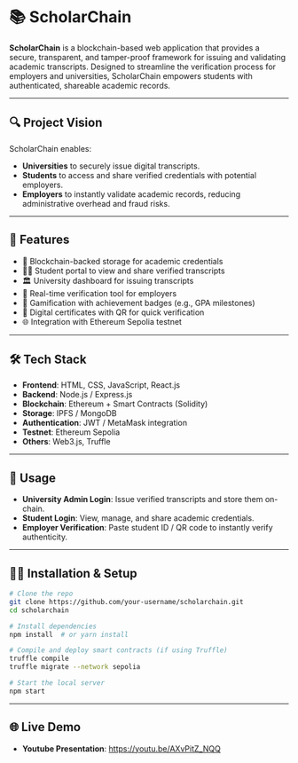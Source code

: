 # 📚 ScholarChain

**ScholarChain** is a blockchain-based web application that provides a secure, transparent, and tamper-proof framework for issuing and validating academic transcripts. Designed to streamline the verification process for employers and universities, ScholarChain empowers students with authenticated, shareable academic records.

---

## 🔍 Project Vision

ScholarChain enables:
- **Universities** to securely issue digital transcripts.
- **Students** to access and share verified credentials with potential employers.
- **Employers** to instantly validate academic records, reducing administrative overhead and fraud risks.

---

## 🚀 Features

- 🔐 Blockchain-backed storage for academic credentials  
- 👨‍🎓 Student portal to view and share verified transcripts  
- 🏛️ University dashboard for issuing transcripts  
- 🧾 Real-time verification tool for employers  
- 🏅 Gamification with achievement badges (e.g., GPA milestones)  
- 📜 Digital certificates with QR for quick verification  
- 🌐 Integration with Ethereum Sepolia testnet  

---

## 🛠️ Tech Stack

- **Frontend**: HTML, CSS, JavaScript, React.js 
- **Backend**: Node.js / Express.js
- **Blockchain**: Ethereum + Smart Contracts (Solidity)
- **Storage**: IPFS / MongoDB
- **Authentication**: JWT / MetaMask integration
- **Testnet**: Ethereum Sepolia
- **Others**: Web3.js, Truffle

---
## 🧪 Usage

- **University Admin Login**: Issue verified transcripts and store them on-chain.
- **Student Login**: View, manage, and share academic credentials.
- **Employer Verification**: Paste student ID / QR code to instantly verify authenticity.

---

## 🧑‍💻 Installation & Setup

```bash
# Clone the repo
git clone https://github.com/your-username/scholarchain.git
cd scholarchain

# Install dependencies
npm install  # or yarn install

# Compile and deploy smart contracts (if using Truffle)
truffle compile
truffle migrate --network sepolia

# Start the local server
npm start

```
---
## 🌐 Live Demo

- **Youtube Presentation**: https://youtu.be/AXvPitZ_NQQ
